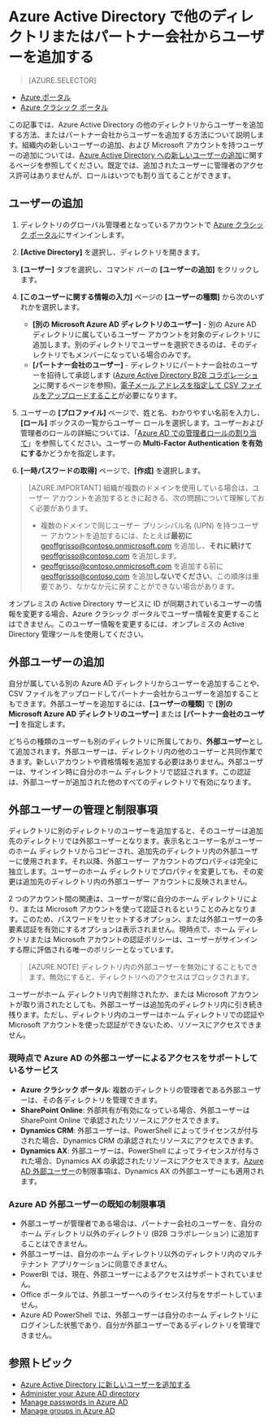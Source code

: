 <properties
	pageTitle="Azure Active Directory で他のディレクトリまたはパートナー会社からユーザーを追加する | Microsoft Azure"
	description="Azure Active Directory で、外部ユーザーとゲスト ユーザーを含む、ユーザーの追加方法またはユーザー情報の変更方法を説明します。"
	services="active-directory"
	documentationCenter=""
	authors="curtand"
	manager="femila"
	editor=""/>

<tags
	ms.service="active-directory"
	ms.workload="identity"
	ms.tgt_pltfrm="na"
	ms.devlang="na"
	ms.topic="get-started-article"
	ms.date="09/22/2016"
	ms.author="curtand"/>

# Azure Active Directory で他のディレクトリまたはパートナー会社からユーザーを追加する

> [AZURE.SELECTOR]
- [Azure ポータル](active-directory-users-create-external-azure-portal.md)
- [Azure クラシック ポータル](active-directory-create-users-external.md)

この記事では、Azure Active Directory の他のディレクトリからユーザーを追加する方法、またはパートナー会社からユーザーを追加する方法について説明します。組織内の新しいユーザーの追加、および Microsoft アカウントを持つユーザーの追加については、[Azure Active Directory への新しいユーザーの追加](active-directory-create-users.md)に関するページを参照してください。既定では、追加されたユーザーに管理者のアクセス許可はありませんが、ロールはいつでも割り当てることができます。

## ユーザーの追加

1. ディレクトリのグローバル管理者となっているアカウントで [Azure クラシック ポータル](https://manage.windowsazure.com)にサインインします。

2. **[Active Directory]** を選択し、ディレクトリを開きます。

3. **[ユーザー]** タブを選択し、コマンド バーの **[ユーザーの追加]** をクリックします。

4. **[このユーザーに関する情報の入力]** ページの **[ユーザーの種類]** から次のいずれかを選択します。

	- **[別の Microsoft Azure AD ディレクトリのユーザー]** - 別の Azure AD ディレクトリに属しているユーザー アカウントを対象のディレクトリに追加します。別のディレクトリでユーザーを選択できるのは、そのディレクトリでもメンバーになっている場合のみです。
	- **[パートナー会社のユーザー]** - ディレクトリにパートナー会社のユーザーを招待して承認します ([Azure Active Directory B2B コラボレーション](active-directory-b2b-what-is-azure-ad-b2b.md)に関するページを参照)。[電子メール アドレスを指定して CSV ファイルをアップロードすること](active-directory-b2b-references-csv-file-format.md)が必要になります。

6. ユーザーの **[プロファイル]** ページで、姓と名、わかりやすい名前を入力し、**[ロール]** ボックスの一覧からユーザー ロールを選択します。ユーザーおよび管理者のロールの詳細については、「[Azure AD での管理者ロールの割り当て](active-directory-assign-admin-roles.md)」を参照してください。ユーザーの **Multi-Factor Authentication を有効にする**かどうかを指定します。

7. **[一時パスワードの取得]** ページで、**[作成]** を選択します。

> [AZURE.IMPORTANT] 組織が複数のドメインを使用している場合は、ユーザー アカウントを追加するときに起きる、次の問題について理解しておく必要があります。
>
> - 複数のドメインで同じユーザー プリンシパル名 (UPN) を持つユーザー アカウントを追加するには、たとえば**最初に** geoffgrisso@contoso.onmicrosoft.com を追加し、**それに続けて** geoffgrisso@contoso.com を追加します。
> - geoffgrisso@contoso.onmicrosoft.com を追加する前に geoffgrisso@contoso.com を追加**しないでください**。この順序は重要であり、なかなか元に戻すことができない場合があります。

オンプレミスの Active Directory サービスに ID が同期されているユーザーの情報を変更する場合、Azure クラシック ポータルでユーザー情報を変更することはできません。このユーザー情報を変更するには、オンプレミスの Active Directory 管理ツールを使用してください。

## 外部ユーザーの追加

自分が属している別の Azure AD ディレクトリからユーザーを追加することや、CSV ファイルをアップロードしてパートナー会社からユーザーを追加することもできます。外部ユーザーを追加するには、**[ユーザーの種類]** で **[別の Microsoft Azure AD ディレクトリのユーザー]** または **[パートナー会社のユーザー]** を指定します。

どちらの種類のユーザーも別のディレクトリに所属しており、**外部ユーザー**として追加されます。外部ユーザーは、ディレクトリ内の他のユーザーと共同作業できます。新しいアカウントや資格情報を追加する必要はありません。外部ユーザーは、サインイン時に自分のホーム ディレクトリで認証されます。この認証は、外部ユーザーが追加された他のすべてのディレクトリで有効になります。

## 外部ユーザーの管理と制限事項

ディレクトリに別のディレクトリのユーザーを追加すると、そのユーザーは追加先のディレクトリでは外部ユーザーとなります。表示名とユーザー名がユーザーのホーム ディレクトリからコピーされ、追加先のディレクトリ内の外部ユーザーに使用されます。それ以降、外部ユーザー アカウントのプロパティは完全に独立します。ユーザーのホーム ディレクトリでプロパティを変更しても、その変更は追加先のディレクトリ内の外部ユーザー アカウントに反映されません。

2 つのアカウント間の関連は、ユーザーが常に自分のホーム ディレクトリにより、または Microsoft アカウントを使って認証されるということのみとなります。このため、パスワードをリセットするオプション、または外部ユーザーの多要素認証を有効にするオプションは表示されません。現時点で、ホーム ディレクトリまたは Microsoft アカウントの認証ポリシーは、ユーザーがサインインする際に評価される唯一のポリシーとなっています。

> [AZURE.NOTE]
ディレクトリ内の外部ユーザーを無効にすることもできます。無効にすると、ディレクトリへのアクセスはブロックされます。

ユーザーがホーム ディレクトリ内で削除されたか、または Microsoft アカウントが取り消されたとしても、外部ユーザーは追加先のディレクトリ内に引き続き残ります。ただし、ディレクトリ内のユーザーはホーム ディレクトリでの認証や Microsoft アカウントを使った認証ができないため、リソースにアクセスできません。

### 現時点で Azure AD の外部ユーザーによるアクセスをサポートしているサービス

- **Azure クラシック ポータル**: 複数のディレクトリの管理者である外部ユーザーは、その各ディレクトリを管理できます。
- **SharePoint Online**: 外部共有が有効になっている場合、外部ユーザーは SharePoint Online で承認されたリソースにアクセスできます。
- **Dynamics CRM**: 外部ユーザーは、PowerShell によってライセンスが付与された場合、Dynamics CRM の承認されたリソースにアクセスできます。
- **Dynamics AX**: 外部ユーザーは、PowerShell によってライセンスが付与された場合、Dynamics AX の承認されたリソースにアクセスできます。[Azure AD 外部ユーザー](#known-limitations-of-azure-ad-external-users)の制限事項は、Dynamics AX の外部ユーザーにも適用されます。

### Azure AD 外部ユーザーの既知の制限事項

- 外部ユーザーが管理者である場合は、パートナー会社のユーザーを、自分のホーム ディレクトリ以外のディレクトリ (B2B コラボレーション) に追加することはできません。
- 外部ユーザーは、自分のホーム ディレクトリ以外のディレクトリ内のマルチテナント アプリケーションに同意できません。
- PowerBI では、現在、外部ユーザーによるアクセスはサポートされていません。
- Office ポータルでは、外部ユーザーへのライセンス付与をサポートしていません。
- Azure AD PowerShell では、外部ユーザーは自分のホーム ディレクトリにログインした状態であり、自分が外部ユーザーであるディレクトリを管理できません。


## 参照トピック

- [Azure Active Directory に新しいユーザーを追加する](active-directory-create-users.md)
- [Administer your Azure AD directory](active-directory-administer.md)
- [Manage passwords in Azure AD](active-directory-manage-passwords.md)
- [Manage groups in Azure AD](active-directory-manage-groups.md)

<!---HONumber=AcomDC_0928_2016-->